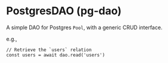 PostgresDAO (pg-dao)
====

A simple DAO for Postgres `Pool`, with a generic CRUD interface.

e.g.,

```
// Retrieve the `users` relation
const users = await dao.read('users')
```
